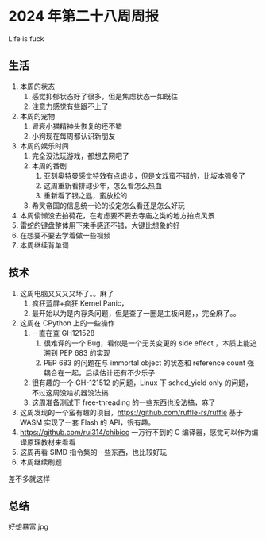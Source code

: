 # 2024 年第二十八周周报

Life is fuck

## 生活

1. 本周的状态
    1. 感觉抑郁状态好了很多，但是焦虑状态一如既往
    2. 注意力感觉有些跟不上了
2. 本周的宠物
    1. 肾衰小猫精神头恢复的还不错
    2. 小狗现在每周都认识新朋友
3. 本周的娱乐时间
    1. 完全没法玩游戏，都想去网吧了
    2. 本周的番剧
        1. 亚刻奥特曼感觉特效有点退步，但是文戏蛮不错的，比坂本强多了
        2. 这周重新看排球少年，怎么看怎么热血
        3. 重新看了银之匙，蛮放松的
    3. 希灵帝国的信息统一论的设定怎么看还是怎么好玩
4. 本周偷懒没去拍荷花，在考虑要不要去寺庙之类的地方拍点风景
5. 雷蛇的键盘整体用下来手感还不错，大键比想象的好
6. 在想要不要去学着做一些视频
7. 本周继续背单词

## 技术

1. 这周电脑又又又又坏了。。麻了
    1. 疯狂蓝屏+疯狂 Kernel Panic，
    2. 最开始以为是内存条问题，但是查了一圈是主板问题，，完全麻了。。
2. 这周在 CPython 上的一些操作
    1. 一直在查 GH121528
        1. 很难评的一个 Bug，看似是一个无关变更的 side effect ，本质上能追溯到 PEP 683 的实现
        2. PEP 683 的问题在与 immortal object 的状态和 reference count 强耦合在一起，后续估计还有不少乐子
    2. 很有趣的一个 GH-121512 的问题，Linux 下 sched_yield only 的问题，不过这周没啥机器没法搞
    3. 这周准备测试下 free-threading 的一些东西也没法搞，麻了
3. 这周发现的一个蛮有趣的项目，<https://github.com/ruffle-rs/ruffle> 基于 WASM 实现了一套 Flash 的 API，很有趣。
4. <https://github.com/rui314/chibicc> 一万行不到的 C 编译器，感觉可以作为编译原理教材来看看
5. 这周再看 SIMD 指令集的一些东西，也比较好玩
6. 本周继续刷题

差不多就这样

## 总结

好想暴富.jpg
